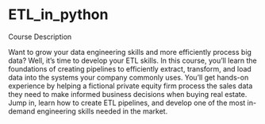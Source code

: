# ETL_in_python

Course Description

Want to grow your data engineering skills and more efficiently process big data? Well, it’s time to develop your ETL skills. In this course, you’ll learn the foundations of creating pipelines to efficiently extract, transform, and load data into the systems your company commonly uses. You’ll get hands-on experience by helping a fictional private equity firm process the sales data they need to make informed business decisions when buying real estate. Jump in, learn how to create ETL pipelines, and develop one of the most in-demand engineering skills needed in the market.
